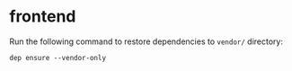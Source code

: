 # frontend

Run the following command to restore dependencies to `vendor/` directory:

    dep ensure --vendor-only



